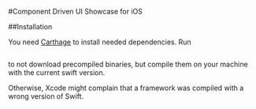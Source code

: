 #Component Driven UI Showcase for iOS

##Installation

You need [Carthage](https://github.com/Carthage/Carthage) to install needed dependencies. Run
```carthage update --platform iOS --no-use-binaries
```
to not download precompiled binaries, but compile them on your machine with the current swift version.

Otherwise, Xcode might complain that a framework was compiled with a wrong version of Swift.
